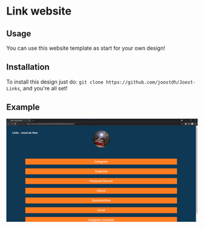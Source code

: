 # Link website

## Usage

You can use this website template as start for your own design!

## Installation

To install this design just do: `git clone https://github.com/joostdh/Joost-Links`, and you're all set!

## Example

![Image of Site](https://github.com/joostdh/Joost-Links/blob/main/ss.png)
